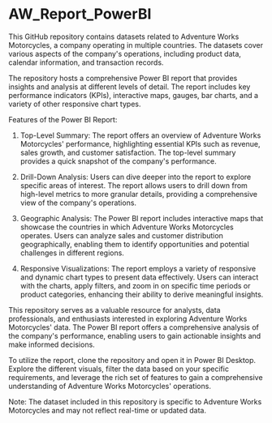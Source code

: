 # AW_Report_PowerBI

This GitHub repository contains datasets related to Adventure Works Motorcycles, a company operating in multiple countries. The datasets cover various aspects of the company's operations, including product data, calendar information, and transaction records.

The repository hosts a comprehensive Power BI report that provides insights and analysis at different levels of detail. The report includes key performance indicators (KPIs), interactive maps, gauges, bar charts, and a variety of other responsive chart types.

Features of the Power BI Report:
1. Top-Level Summary: The report offers an overview of Adventure Works Motorcycles' performance, highlighting essential KPIs such as revenue, sales growth, and customer satisfaction. The top-level summary provides a quick snapshot of the company's performance.

2. Drill-Down Analysis: Users can dive deeper into the report to explore specific areas of interest. The report allows users to drill down from high-level metrics to more granular details, providing a comprehensive view of the company's operations.

3. Geographic Analysis: The Power BI report includes interactive maps that showcase the countries in which Adventure Works Motorcycles operates. Users can analyze sales and customer distribution geographically, enabling them to identify opportunities and potential challenges in different regions.

4. Responsive Visualizations: The report employs a variety of responsive and dynamic chart types to present data effectively. Users can interact with the charts, apply filters, and zoom in on specific time periods or product categories, enhancing their ability to derive meaningful insights.

This repository serves as a valuable resource for analysts, data professionals, and enthusiasts interested in exploring Adventure Works Motorcycles' data. The Power BI report offers a comprehensive analysis of the company's performance, enabling users to gain actionable insights and make informed decisions.

To utilize the report, clone the repository and open it in Power BI Desktop. Explore the different visuals, filter the data based on your specific requirements, and leverage the rich set of features to gain a comprehensive understanding of Adventure Works Motorcycles' operations.

Note: The dataset included in this repository is specific to Adventure Works Motorcycles and may not reflect real-time or updated data.
